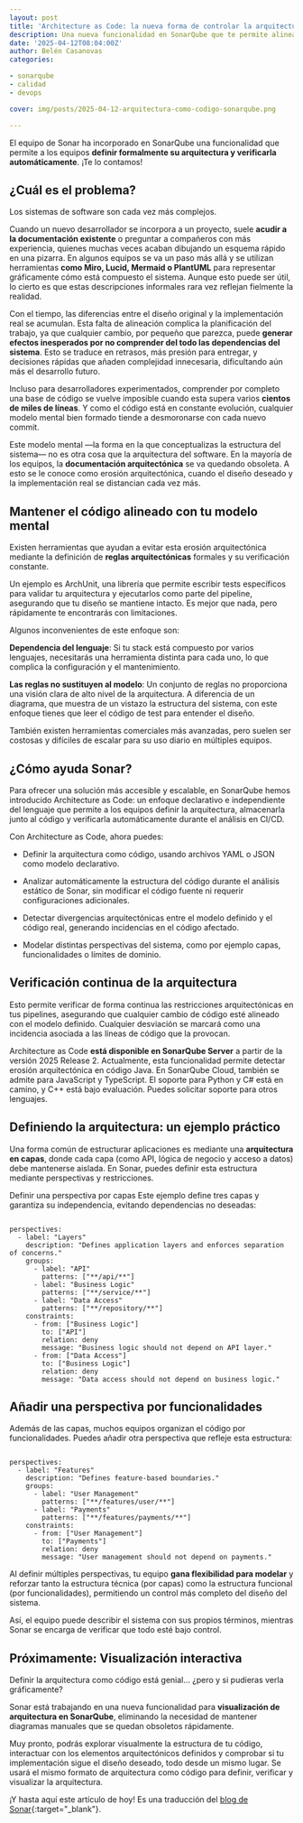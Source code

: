 ```yaml
---
layout: post
title: 'Architecture as Code: la nueva forma de controlar la arquitectura en SonarQube'
description: Una nueva funcionalidad en SonarQube que te permite alinear tu diseño con la implementación real del sistema.
date: '2025-04-12T08:04:00Z'
author: Belén Casanovas
categories:

- sonarqube
- calidad
- devops

cover: img/posts/2025-04-12-arquitectura-como-codigo-sonarqube.png

---
```


El equipo de Sonar ha incorporado en SonarQube una funcionalidad que permite a los equipos <strong>definir formalmente su arquitectura y verificarla automáticamente</strong>. ¡Te lo contamos!

## ¿Cuál es el problema?
Los sistemas de software son cada vez más complejos.

Cuando un nuevo desarrollador se incorpora a un proyecto, suele <strong>acudir a la documentación existente</strong> o preguntar a compañeros con más experiencia, quienes muchas veces acaban dibujando un esquema rápido en una pizarra. En algunos equipos se va un paso más allá y se utilizan herramientas <strong>como Miro, Lucid, Mermaid o PlantUML</strong> para representar gráficamente cómo está compuesto el sistema. Aunque esto puede ser útil, lo cierto es que estas descripciones informales rara vez reflejan fielmente la realidad.

Con el tiempo, las diferencias entre el diseño original y la implementación real se acumulan. Esta falta de alineación complica la planificación del trabajo, ya que cualquier cambio, por pequeño que parezca, puede <strong>generar efectos inesperados por no comprender del todo las dependencias del sistema</strong>. Esto se traduce en retrasos, más presión para entregar, y decisiones rápidas que añaden complejidad innecesaria, dificultando aún más el desarrollo futuro.

Incluso para desarrolladores experimentados, comprender por completo una base de código se vuelve imposible cuando esta supera varios <strong>cientos de miles de líneas</strong>. Y como el código está en constante evolución, cualquier modelo mental bien formado tiende a desmoronarse con cada nuevo commit.

Este modelo mental —la forma en la que conceptualizas la estructura del sistema— no es otra cosa que la arquitectura del software. En la mayoría de los equipos, la <strong>documentación arquitectónica</strong> se va quedando obsoleta. A esto se le conoce como erosión arquitectónica, cuando el diseño deseado y la implementación real se distancian cada vez más.

## Mantener el código alineado con tu modelo mental
Existen herramientas que ayudan a evitar esta erosión arquitectónica mediante la definición de <strong>reglas arquitectónicas</strong> formales y su verificación constante.

Un ejemplo es ArchUnit, una librería que permite escribir tests específicos para validar tu arquitectura y ejecutarlos como parte del pipeline, asegurando que tu diseño se mantiene intacto. Es mejor que nada, pero rápidamente te encontrarás con limitaciones.

Algunos inconvenientes de este enfoque son:

<strong>Dependencia del lenguaje</strong>: Si tu stack está compuesto por varios lenguajes, necesitarás una herramienta distinta para cada uno, lo que complica la configuración y el mantenimiento.

<strong>Las reglas no sustituyen al modelo</strong>: Un conjunto de reglas no proporciona una visión clara de alto nivel de la arquitectura. A diferencia de un diagrama, que muestra de un vistazo la estructura del sistema, con este enfoque tienes que leer el código de test para entender el diseño.

También existen herramientas comerciales más avanzadas, pero suelen ser costosas y difíciles de escalar para su uso diario en múltiples equipos.

## ¿Cómo ayuda Sonar?
Para ofrecer una solución más accesible y escalable, en SonarQube hemos introducido Architecture as Code: un enfoque declarativo e independiente del lenguaje que permite a los equipos definir la arquitectura, almacenarla junto al código y verificarla automáticamente durante el análisis en CI/CD.

Con Architecture as Code, ahora puedes:

- Definir la arquitectura como código, usando archivos YAML o JSON como modelo declarativo.

- Analizar automáticamente la estructura del código durante el análisis estático de Sonar, sin modificar el código fuente ni requerir configuraciones adicionales.

- Detectar divergencias arquitectónicas entre el modelo definido y el código real, generando incidencias en el código afectado.

- Modelar distintas perspectivas del sistema, como por ejemplo capas, funcionalidades o límites de dominio.

## Verificación continua de la arquitectura
Esto permite verificar de forma continua las restricciones arquitectónicas en tus pipelines, asegurando que cualquier cambio de código esté alineado con el modelo definido. Cualquier desviación se marcará como una incidencia asociada a las líneas de código que la provocan.

Architecture as Code <strong>está disponible en SonarQube Server</strong> a partir de la versión 2025 Release 2. Actualmente, esta funcionalidad permite detectar erosión arquitectónica en código Java. En SonarQube Cloud, también se admite para JavaScript y TypeScript. El soporte para Python y C# está en camino, y C++ está bajo evaluación. Puedes solicitar soporte para otros lenguajes.

## Definiendo la arquitectura: un ejemplo práctico
Una forma común de estructurar aplicaciones es mediante una <strong>arquitectura en capas</strong>, donde cada capa (como API, lógica de negocio y acceso a datos) debe mantenerse aislada. En Sonar, puedes definir esta estructura mediante perspectivas y restricciones.

Definir una perspectiva por capas
Este ejemplo define tres capas y garantiza su independencia, evitando dependencias no deseadas:

<pre><code>
perspectives:
  - label: "Layers"
    description: "Defines application layers and enforces separation of concerns."
    groups:
      - label: "API"
        patterns: ["**/api/**"]
      - label: "Business Logic"
        patterns: ["**/service/**"]
      - label: "Data Access"
        patterns: ["**/repository/**"]
    constraints:
      - from: ["Business Logic"]
        to: ["API"]
        relation: deny
        message: "Business logic should not depend on API layer."
      - from: ["Data Access"]
        to: ["Business Logic"]
        relation: deny
        message: "Data access should not depend on business logic."
</code></pre>

## Añadir una perspectiva por funcionalidades
Además de las capas, muchos equipos organizan el código por funcionalidades. Puedes añadir otra perspectiva que refleje esta estructura:

<pre><code>
perspectives:
  - label: "Features"
    description: "Defines feature-based boundaries."
    groups:
      - label: "User Management"
        patterns: ["**/features/user/**"]
      - label: "Payments"
        patterns: ["**/features/payments/**"]
    constraints:
      - from: ["User Management"]
        to: ["Payments"]
        relation: deny
        message: "User management should not depend on payments."
</code></pre>

Al definir múltiples perspectivas, tu equipo <strong>gana flexibilidad para modelar</strong> y reforzar tanto la estructura técnica (por capas) como la estructura funcional (por funcionalidades), permitiendo un control más completo del diseño del sistema.

Así, el equipo puede describir el sistema con sus propios términos, mientras Sonar se encarga de verificar que todo esté bajo control.

## Próximamente: Visualización interactiva
Definir la arquitectura como código está genial... ¿pero y si pudieras verla gráficamente?

Sonar está trabajando en una nueva funcionalidad para <strong>visualización de arquitectura en SonarQube</strong>, eliminando la necesidad de mantener diagramas manuales que se quedan obsoletos rápidamente.

Muy pronto, podrás explorar visualmente la estructura de tu código, interactuar con los elementos arquitectónicos definidos y comprobar si tu implementación sigue el diseño deseado, todo desde un mismo lugar. Se usará el mismo formato de arquitectura como código para definir, verificar y visualizar la arquitectura.

¡Y hasta aquí este artículo de hoy! Es una traducción del [blog de Sonar](https://www.sonarsource.com/blog/introducing-architecture-as-code-in-sonarqube/){:target="_blank"}. 
